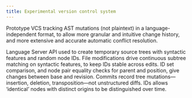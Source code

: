 ```yaml
---
title: Experimental version control system
---
```


Prototype VCS tracking AST mutations (not plaintext) in a language-independent format, to allow more granular and intuitive change history, and more extensive and accurate automatic conflict resolution.

Language Server API used to create temporary source trees with syntactic features and random node IDs. File modifications drive continuous subtree matching on syntactic features, to keep IDs stable across edits. ID set comparison, and node pair equality checks for parent and position, give changes between base and revision. Commits record tree mutations—insertion, deletion, transposition—not unstructured diffs. IDs allows ‘identical’ nodes with distinct origins to be distinguished over time.
